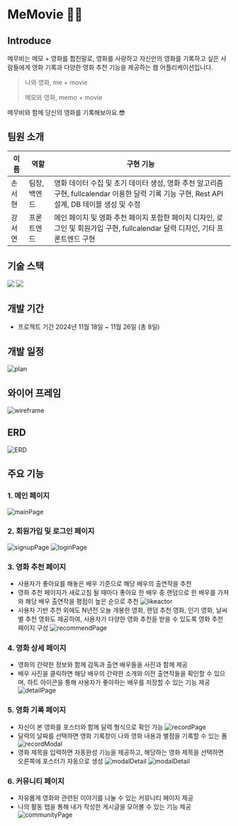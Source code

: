 # MeMovie 🎥📆
## Introduce
메무비는 메모 + 영화를 합친말로, 영화를 사랑하고 자신만의 영화를 기록하고 싶은 사람들에게 영화 기록과 다양한 영화 추천 기능을 제공하는 웹 어플리케이션입니다.

> 나와 영화, me + movie
>
> 메모와 영화, memo + movie

메무비와 함께 당신의 영화를 기록해보아요.😎

## 팀원 소개
| 이름    | 역할    | 구현 기능                                    |
| ---------- | ---------- | ---------------------------------------------- |
| 손서현 | 팀장, 백엔드 | 영화 데이터 수집 및 초기 데이터 생성, 영화 추천 알고리즘 구현, fullcalendar 이용한 달력 기록 기능 구현, Rest API 설계, DB 테이블 생성 및 수정               |
| 강서연 | 프론트엔드 | 메인 페이지 및 영화 추천 페이지 포함한 페이지 디자인, 로그인 및 회원가입 구현, fullcalendar 달력 디자인, 기타 프론트엔드 구현                |

## 기술 스택
<img src="https://img.shields.io/badge/vue.js-4FC08D?style=for-the-badge&logo=vue.js&logoColor=white">
<img src="https://img.shields.io/badge/django-092E20?style=for-the-badge&logo=django&logoColor=white">

## 개발 기간
- 프로젝트 기간 2024년 11월 18일 ~ 11월 26일 (총 8일)

## 개발 일정
![plan](README_img/plan.jpg)

## 와이어 프레임
![wireframe](README_img/WireFrame.png)

## ERD
![ERD](README_img/MeMovieERD.png)

## 주요 기능
### 1. 메인 페이지
![mainPage](README_img/mainpage.PNG)

### 2. 회원가입 및 로그인 페이지
![signupPage](README_img/signuppage.PNG)
![loginPage](README_img/loginpage.PNG)

### 3. 영화 추천 페이지
- 사용자가 좋아요를 해놓은 배우 기준으로 해당 배우의 출연작을 추천
- 영화 추천 페이지가 새로고침 될 때마다 좋아요 한 배우 중 랜덤으로 한 배우를 가져와 해당 배우 출연작을 평점이 높은 순으로 추천
![likeactor](README_img/likeactormovie.png)
- 사용자 기반 추천 외에도 N년전 오늘 개봉한 영화, 랜덤 추천 영화, 인기 영화, 날씨별 추천 영화도 제공하여, 사용자가 다양한 영화 추천을 받을 수 있도록 영화 추천 페이지 구성
![recommendPage](README_img/Nmovie.png)

### 4. 영화 상세 페이지
- 영화의 간략한 정보와 함께 감독과 출연 배우들을 사진과 함께 제공
- 배우 사진을 클릭하면 해당 배우의 간략한 소개와 이전 출연작들을 확인할 수 있으며, 하트 아이콘을 통해 사용자가 좋아하는 배우를 저장할 수 있는 기능 제공
![detailPage](README_img/moviedetail.png)

### 5. 영화 기록 페이지
- 자신이 본 영화를 포스터와 함께 달력 형식으로 확인 가능
![recordPage](README_img/myrecord.png)
- 달력의 날짜를 선택하면 영화 기록창이 나와 영화 내용과 별점을 기록할 수 있는 폼 
![recordModal](README_img/recordmodal.png)
- 영화 제목을 입력하면 자동완성 기능을 제공하고, 해당하는 영화 제목을 선택하면 오른쪽에 포스터가 자동으로 생성
![modalDetail](README_img/modal.png)
![modalDetail](README_img/modal2.png)

### 6. 커뮤니티 페이지
- 자유롭게 영화와 관련된 이야기를 나눌 수 있는 커뮤니티 페이지 제공
- 나의 활동 탭을 통해 내가 작성한 게시글을 모아볼 수 있는 기능 제공
![communityPage](README_img/community.png)
